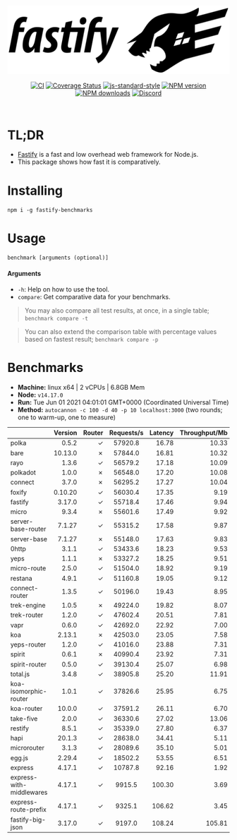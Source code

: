 <div align="center">
  <img src="https://github.com/fastify/graphics/raw/HEAD/fastify-landscape-outlined.svg" width="650" height="auto"/>
</div>

<div align="center">

[![CI](https://github.com/fastify/fastify/workflows/ci/badge.svg)](https://github.com/fastify/fastify/actions/workflows/ci.yml)
[![Coverage Status](https://coveralls.io/repos/github/fastify/fastify/badge.svg?branch=master)](https://coveralls.io/github/fastify/fastify?branch=master)
[![js-standard-style](https://img.shields.io/badge/code%20style-standard-brightgreen.svg?style=flat)](http://standardjs.com/)
[![NPM version](https://img.shields.io/npm/v/fastify.svg?style=flat)](https://www.npmjs.com/package/fastify)
[![NPM downloads](https://img.shields.io/npm/dm/fastify.svg?style=flat)](https://www.npmjs.com/package/fastify) [![Discord](https://img.shields.io/discord/725613461949906985)](https://discord.gg/fastify)

</div>
<br />

# TL;DR

* [Fastify](https://github.com/fastify/fastify) is a fast and low overhead web framework for Node.js.
* This package shows how fast it is comparatively.

# Installing

```
npm i -g fastify-benchmarks
```

# Usage

```
benchmark [arguments (optional)]
```

#### Arguments

* `-h`: Help on how to use the tool.
* `compare`: Get comparative data for your benchmarks.

> You may also compare all test results, at once, in a single table; `benchmark compare -t`

> You can also extend the comparison table with percentage values based on fastest result; `benchmark compare -p`
# Benchmarks

* __Machine:__ linux x64 | 2 vCPUs | 6.8GB Mem
* __Node:__ `v14.17.0`
* __Run:__ Tue Jun 01 2021 04:01:01 GMT+0000 (Coordinated Universal Time)
* __Method:__ `autocannon -c 100 -d 40 -p 10 localhost:3000` (two rounds; one to warm-up, one to measure)

|                          | Version | Router | Requests/s | Latency | Throughput/Mb |
| :--                      | --:     | --:    | :-:        | --:     | --:           |
| polka                    | 0.5.2   | ✓      | 57920.8    | 16.78   | 10.33         |
| bare                     | 10.13.0 | ✗      | 57844.0    | 16.81   | 10.32         |
| rayo                     | 1.3.6   | ✓      | 56579.2    | 17.18   | 10.09         |
| polkadot                 | 1.0.0   | ✗      | 56548.0    | 17.20   | 10.08         |
| connect                  | 3.7.0   | ✗      | 56295.2    | 17.27   | 10.04         |
| foxify                   | 0.10.20 | ✓      | 56030.4    | 17.35   | 9.19          |
| fastify                  | 3.17.0  | ✓      | 55718.4    | 17.46   | 9.94          |
| micro                    | 9.3.4   | ✗      | 55601.6    | 17.49   | 9.92          |
| server-base-router       | 7.1.27  | ✓      | 55315.2    | 17.58   | 9.87          |
| server-base              | 7.1.27  | ✗      | 55148.0    | 17.63   | 9.83          |
| 0http                    | 3.1.1   | ✓      | 53433.6    | 18.23   | 9.53          |
| yeps                     | 1.1.1   | ✗      | 53327.2    | 18.25   | 9.51          |
| micro-route              | 2.5.0   | ✓      | 51504.0    | 18.92   | 9.19          |
| restana                  | 4.9.1   | ✓      | 51160.8    | 19.05   | 9.12          |
| connect-router           | 1.3.5   | ✓      | 50196.0    | 19.43   | 8.95          |
| trek-engine              | 1.0.5   | ✗      | 49224.0    | 19.82   | 8.07          |
| trek-router              | 1.2.0   | ✓      | 47602.4    | 20.51   | 7.81          |
| vapr                     | 0.6.0   | ✓      | 42692.0    | 22.92   | 7.00          |
| koa                      | 2.13.1  | ✗      | 42503.0    | 23.05   | 7.58          |
| yeps-router              | 1.2.0   | ✓      | 41016.0    | 23.88   | 7.31          |
| spirit                   | 0.6.1   | ✗      | 40990.4    | 23.92   | 7.31          |
| spirit-router            | 0.5.0   | ✓      | 39130.4    | 25.07   | 6.98          |
| total.js                 | 3.4.8   | ✓      | 38905.8    | 25.20   | 11.91         |
| koa-isomorphic-router    | 1.0.1   | ✓      | 37826.6    | 25.95   | 6.75          |
| koa-router               | 10.0.0  | ✓      | 37591.2    | 26.11   | 6.70          |
| take-five                | 2.0.0   | ✓      | 36330.6    | 27.02   | 13.06         |
| restify                  | 8.5.1   | ✓      | 35339.0    | 27.80   | 6.37          |
| hapi                     | 20.1.3  | ✓      | 28638.0    | 34.41   | 5.11          |
| microrouter              | 3.1.3   | ✓      | 28089.6    | 35.10   | 5.01          |
| egg.js                   | 2.29.4  | ✓      | 18502.2    | 53.55   | 6.51          |
| express                  | 4.17.1  | ✓      | 10787.8    | 92.16   | 1.92          |
| express-with-middlewares | 4.17.1  | ✓      | 9915.5     | 100.30  | 3.69          |
| express-route-prefix     | 4.17.1  | ✓      | 9325.1     | 106.62  | 3.45          |
| fastify-big-json         | 3.17.0  | ✓      | 9197.0     | 108.24  | 105.81        |

